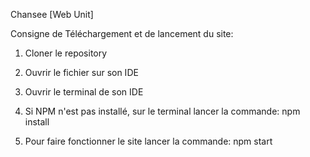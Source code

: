 Chansee [Web Unit]

Consigne de Téléchargement et de lancement du site:

1. Cloner le repository 

2. Ouvrir le fichier sur son IDE

3. Ouvrir le terminal de son IDE

4. Si NPM n'est pas installé, sur le terminal lancer la commande: npm install

5. Pour faire fonctionner le site lancer la commande: npm start
